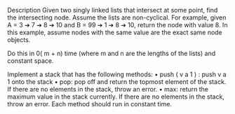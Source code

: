 Description
Given two singly linked lists that intersect at some point, find the intersecting node. Assume the lists are non-cyclical.
For example, given A = 3 ➔ 7 ➔ 8 ➔ 10 and B = 99 ➔ 1 ➔ 8 ➔ 10, return the node with value 8. In this example, assume nodes with the same value are the exact same node objects.

Do this in 0( m + n) time (where m and n are the lengths of the lists) and constant space.

Implement a stack that has the following methods: • push ( v a 1 ) : push v a 1 onto the stack • pop: pop off and return the topmost element of the stack. If there are no elements in the stack, throw an error. • max: return the maximum value in the stack currently. If there are no elements in the stack, throw an error.
Each method should run in constant time.
